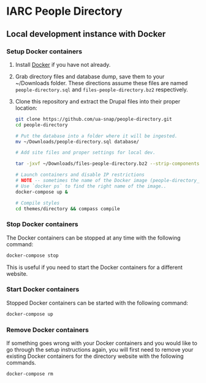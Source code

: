 # IARC People Directory

## Local development instance with Docker

### Setup Docker containers

1. Install [Docker](https://www.docker.com/) if you have not already.

1. Grab directory files and database dump, save them to your ~/Downloads folder.  These directions assume these files are named `people-directory.sql` and `files-people-directory.bz2` respectively.
1. Clone this repository and extract the Drupal files into their proper location:

   ```bash
   git clone https://github.com/ua-snap/people-directory.git
   cd people-directory

   # Put the database into a folder where it will be ingested.
   mv ~/Downloads/people-directory.sql database/

   # Add site files and proper settings for local dev.

   tar -jxvf ~/Downloads/files-people-directory.bz2 --strip-components=1 -C files/

   # Launch containers and disable IP restrictions
   # NOTE -- sometimes the name of the Docker image (people-directory_drupal_1) may be different.
   # Use `docker ps` to find the right name of the image..
   docker-compose up &

   # Compile styles
   cd themes/directory && compass compile
   ```

### Stop Docker containers

The Docker containers can be stopped at any time with the following command:

```bash
docker-compose stop
```

This is useful if you need to start the Docker containers for a different website.

### Start Docker containers

Stopped Docker containers can be started with the following command:

```bash
docker-compose up
```

### Remove Docker containers

If something goes wrong with your Docker containers and you would like to go through the setup instructions again, you will first need to remove your existing Docker containers for the directory website with the following commands.

 ```bash
 docker-compose rm
 ```
